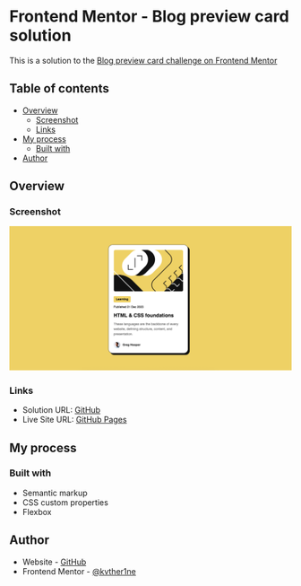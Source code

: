 # Frontend Mentor - Blog preview card solution

This is a solution to the [Blog preview card challenge on Frontend Mentor](https://www.frontendmentor.io/challenges/blog-preview-card-ckPaj01IcS)

## Table of contents

- [Overview](#overview)
  - [Screenshot](#screenshot)
  - [Links](#links)
- [My process](#my-process)
  - [Built with](#built-with)
- [Author](#author)

## Overview

### Screenshot

![](./screenshot.png)

### Links

- Solution URL: [GitHub](https://github.com/kvther1ne/blog-preview-card)
- Live Site URL: [GitHub Pages](https://kvther1ne.github.io/blog-preview-card/)

## My process

### Built with

- Semantic markup
- CSS custom properties
- Flexbox

## Author

- Website - [GitHub](https://github.com/kvther1ne)
- Frontend Mentor - [@kvther1ne](https://www.frontendmentor.io/profile/kvther1ne)
